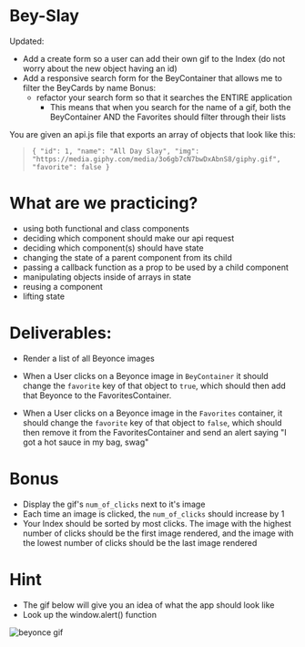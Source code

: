 # Bey-Slay

Updated:

  - Add a create form so a user can add their own gif to the Index (do not worry about the new object having an id)
  - Add a responsive search form for the BeyContainer that allows me to filter the BeyCards by name
Bonus:
	- refactor your search form so that it searches the ENTIRE application
      - This means that when you search for the name of a gif, both the BeyContainer AND the Favorites should filter through their lists


You are given an api.js file that exports an array of objects that look like this:
  > `{ "id": 1, "name": "All Day Slay", "img": "https://media.giphy.com/media/3o6gb7cN7bwDxAbnS8/giphy.gif", "favorite": false }`

# What are we practicing?

- using both functional and class components
- deciding which component should make our api request
- deciding which component(s) should have state
- changing the state of a parent component from its child
- passing a callback function as a prop to be used by a child component
- manipulating objects inside of arrays in state
- reusing a component
- lifting state

# Deliverables:

- Render a list of all Beyonce images

- When a User clicks on a Beyonce image in `BeyContainer` it should change the `favorite` key of that object to `true`, which should then add that Beyonce to the FavoritesContainer. 

- When a User clicks on a Beyonce image in the `Favorites` container, it should change the `favorite` key of that object to `false`, which should then remove it from the FavoritesContainer and send an alert saying "I got a hot sauce in my bag, swag"


# Bonus

- Display the gif's `num_of_clicks` next to it's image
- Each time an image is clicked, the `num_of_clicks` should increase by 1
- Your Index should be sorted by most clicks. The image with the highest number of clicks should be the first image rendered, and the image with the lowest number of clicks should be the last image rendered

# Hint

- The gif below will give you an idea of what the app should look like
- Look up the window.alert() function

![beyonce gif](bey-slay.gif)



